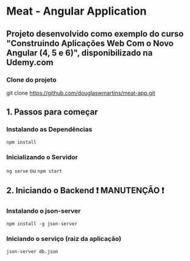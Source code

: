 # Meat - Angular Application

## Projeto desenvolvido como exemplo do curso "Construindo Aplicações Web Com o Novo Angular (4, 5 e 6)", disponibilizado na Udemy.com

### Clone do projeto

git clone <https://github.com/douglaswmartins/meat-app.git>

## 1. Passos para começar

### Instalando as Dependências

`npm install`

### Inicializando o Servidor

`ng serve` ou `npm start`

## 2. Iniciando o Backend :exclamation: MANUTENÇÃO :exclamation:

### Instalando o json-server

`npm install -g json-server`

### Iniciando o serviço (raiz da aplicação)

`json-server db.json`
